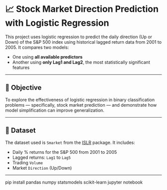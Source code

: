 # 📈 Stock Market Direction Prediction with Logistic Regression

This project uses logistic regression to predict the daily direction (Up or Down) of the S&P 500 index using historical lagged return data from 2001 to 2005. It compares two models:
- One using **all available predictors**
- Another using **only Lag1 and Lag2**, the most statistically significant features

---

## 🧠 Objective
To explore the effectiveness of logistic regression in binary classification problems — specifically, stock market prediction — and demonstrate how model simplification can improve generalization.

---

## 📂 Dataset
The dataset used is `Smarket` from the [ISLR](https://www.statlearning.com/) package. It includes:
- Daily % returns for the S&P 500 from 2001 to 2005
- Lagged returns: `Lag1` to `Lag5`
- Trading `Volume`
- Market `Direction` (Up/Down)

---


pip install pandas numpy statsmodels scikit-learn
jupyter notebook
